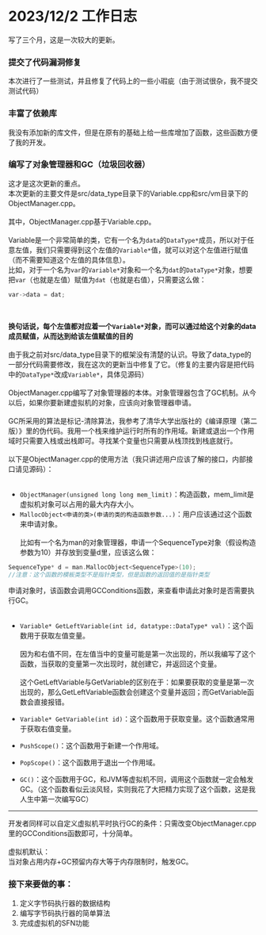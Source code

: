 # 2023/12/2 工作日志

写了三个月，这是一次较大的更新。

### 提交了代码漏洞修复
本次进行了一些测试，并且修复了代码上的一些小瑕疵（由于测试很杂，我不提交测试代码）

### 丰富了依赖库
我没有添加新的库文件，但是在原有的基础上给一些库增加了函数，这些函数方便了我的开发。

### 编写了对象管理器和GC（垃圾回收器）
这才是这次更新的重点。
<br>
本次更新的主要文件是src/data_type目录下的Variable.cpp和src/vm目录下的ObjectManager.cpp。
<br><br>
其中，ObjectManager.cpp基于Variable.cpp。
<br><br>
Variable是一个非常简单的类，它有一个名为```data```的```DataType*```成员，所以对于任意左值，我们只需要得到这个左值的```Variable*```值，就可以对这个左值进行赋值（而不需要知道这个左值的具体信息）。
<br>
比如，对于一个名为```var```的```Variable*```对象和一个名为```dat```的```DataType*```对象，想要把```var```（也就是左值）赋值为```dat```（也就是右值），只需要这么做：
```C++
var->data = dat;
```
<br>

**换句话说，每个左值都对应着一个```Variable*```对象，而可以通过给这个对象的data成员赋值，从而达到给该左值赋值的目的**
<br><br>
由于我之前对src/data_type目录下的框架没有清楚的认识。导致了data_type的一部分代码需要修改，我在这次的更新当中修复了它。（修复的主要内容是把代码中的``DataType*``改成``Variable*``，具体见源码）
<br><br>
ObjectManager.cpp编写了对象管理器的本体。对象管理器包含了GC机制。从今以后，如果你要新建虚拟机的对象，应该向对象管理器申请。
<br><br>
GC所采用的算法是标记-清除算法，我参考了清华大学出版社的《编译原理（第二版）》里的伪代码。我用一个栈来维护运行时所有的作用域。新建或退出一个作用域时只需要入栈或出栈即可。寻找某个变量也只需要从栈顶找到栈底就行。
<br><br>
以下是ObjectManager.cpp的使用方法（我只讲述用户应该了解的接口，内部接口请见源码）：
<br><br>

* ```ObjectManager(unsigned long long mem_limit)```：构造函数，mem_limit是虚拟机对象可以占用的最大内存大小。
* ```MallocObject<申请的类>(申请的类的构造函数参数...)```：用户应该通过这个函数来申请对象。<br><br>比如有一个名为man的对象管理器，申请一个SequenceType对象（假设构造参数为10）并存放到变量d里，应该这么做：
```C++
SequenceType* d = man.MallocObject<SequenceType>(10);
//注意：这个函数的模板类型不是指针类型，但是函数的返回值的是指针类型
```
申请对象时，该函数会调用GCConditions函数，来查看申请此对象时是否需要执行GC。
<br><br>

* ```Variable* GetLeftVariable(int id, datatype::DataType* val)```：这个函数用于获取左值变量。
<br><br>
因为和右值不同，在左值当中的变量可能是第一次出现的，所以我编写了这个函数，当获取的变量第一次出现时，就创建它，并返回这个变量。
<br><br>
这个GetLeftVariable与GetVariable的区别在于：如果要获取的变量是第一次出现的，那么GetLeftVariable函数会创建这个变量并返回；而GetVariable函数会直接报错。

* ```Variable* GetVariable(int id)```：这个函数用于获取变量。这个函数通常用于获取右值变量。
* ```PushScope()```：这个函数用于新建一个作用域。
* ```PopScope()```：这个函数用于退出一个作用域。
* ```GC()```：这个函数用于GC，和JVM等虚拟机不同，调用这个函数就一定会触发GC。（这个函数看似云淡风轻，实则我花了大把精力实现了这个函数，这是我人生中第一次编写GC）
***
开发者同样可以自定义虚拟机平时执行GC的条件：只需改变ObjectManager.cpp里的GCConditions函数即可，十分简单。
<br><br>
虚拟机默认：
<br>
当对象占用内存+GC预留内存大等于内存限制时，触发GC。



### 接下来要做的事：

1. 定义字节码执行器的数据结构
2. 编写字节码执行器的简单算法
3. 完成虚拟机的SFN功能